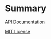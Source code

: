 # Summary

[API Documentation](http://pcanella.github.io/vcr/docs/javascript_api_chapter.html)

[MIT License](https://github.com/pcanella/vcr/blob/master/license.MD)
